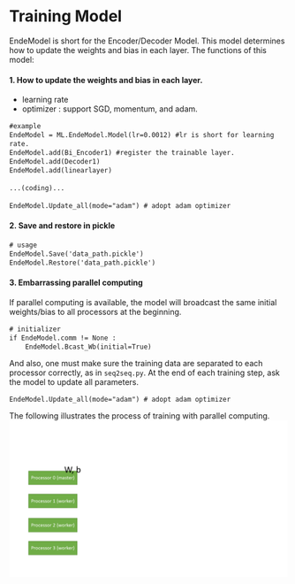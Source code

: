 # Training Model
EndeModel is short for the Encoder/Decoder Model.
This model determines how to update the weights and bias in each layer.
The functions of this model:

#### 1. How to update the weights and bias in each layer.
* learning rate
* optimizer : support SGD, momentum, and adam.
```
#example
EndeModel = ML.EndeModel.Model(lr=0.0012) #lr is short for learning rate.
EndeModel.add(Bi_Encoder1) #register the trainable layer.
EndeModel.add(Decoder1)
EndeModel.add(linearlayer)

...(coding)...

EndeModel.Update_all(mode="adam") # adopt adam optimizer
```

#### 2. Save and restore in pickle
```
# usage
EndeModel.Save('data_path.pickle')
EndeModel.Restore('data_path.pickle')
```

#### 3. Embarrassing parallel computing

If parallel computing is available, the model will broadcast the same initial weights/bias to all processors at the beginning.
```
# initializer
if EndeModel.comm != None :
    EndeModel.Bcast_Wb(initial=True)
```
And also, one must make sure the training data are separated to each processor correctly, as  in ```seq2seq.py```.
At the end of each training step, ask the model to update all parameters.

```
EndeModel.Update_all(mode="adam") # adopt adam optimizer
```

The following illustrates the process of training with parallel computing.
<img src="parallel_comput.gif" width="800">


